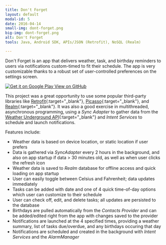 ```yaml
---
title: Don't Forget
layout: default
modal-id: 5
date: 2016-04-14
small-img: dont-forget.png
big-img: dont-forget.png
alt: Don't Forget
tools: Java, Android SDK, APIs/JSON (Retrofit), NoSQL (Realm)

---
```


Don't Forget is an app that delivers weather, task, and birthday reminders
to users via notifications custom-timed to fit their schedule.
The app is very customizable thanks to a robust set of user-controlled
preferences on the settings screen.

<div class="center-links">
    <a href='https://play.google.com/store/apps/details?id=com.charlesdrews.dontforget' target="_blank">
        <img class="play-store-app-badge" alt='Get it on Google Play' src='https://play.google.com/intl/en_us/badges/images/apps/en-play-badge.png' />
    </a>
    <a class="btn btn-md btn-outline github-project-link" href="https://github.com/charlesdrews/Dont-Forget" target="_blank">
        <i class="fa fa-github"></i>
        <span class="small">View on GitHub</span>
    </a>
</div>

This project was a great opportunity to use some popular third-party
libraries like [Retrofit](http://square.github.io/retrofit/){:target="_blank"},
[Picasso](http://square.github.io/picasso/){:target="_blank"}, and
[Realm](https://realm.io/){:target="_blank"}.
It was also a good exercise in multithreaded, asynchronous programming,
using a *Sync Adapter* to gather data from the
[Weather Underground API](http://www.wunderground.com/weather/api/){:target="_blank"}
and *Intent Services* to schedule and launch notifications.

Features include:

  * Weather data is based on device location, or static location if user prefers
  * Data is gathered via *SyncAdapter* every 2 hours in the background, and also on app startup if data > 30 minutes old, as well as when user clicks the refresh icon
  * Weather data is saved to *Realm* database for offline access and quick loading on app startup
  * User can easily toggle between Celsius and Fahrenheit; data updates immediately
  * Tasks can be added with date and one of 4 quick time-of-day options which user can customize to their schedule
  * User can check off, edit, and delete tasks; all updates are persisted to the database
  * Birthdays are pulled automatically from the *Contacts Provider* and can be added/edited right from the app with changes saved to the provider
  * Notifications are launched at the 4 specified times, providing a weather summary, list of tasks due/overdue, and any birthdays occuring that day
  * Notifications are scheduled and created in the background with *Intent Services* and the *AlarmManager*
  
